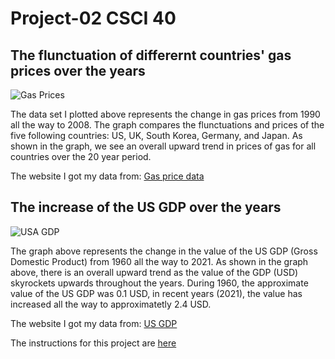 # Project-02 CSCI 40

## The flunctuation of differernt countries' gas prices over the years 
![Gas Prices](https://user-images.githubusercontent.com/112449375/197413740-8619c946-dd7d-4ec9-a15c-865a294cac1b.png)

The data set I plotted above represents the change in gas prices from 1990 all the way to 2008. The graph compares the flunctuations and prices of the five following countries: US, UK, South Korea, Germany, and Japan. As shown in the graph, we see an overall upward trend in prices of gas for all countries over the 20 year period. 

The website I got my data from: [Gas price data](https://github.com/KeithGalli/matplotlib_tutorial/blob/master/gas_prices.csv)


## The increase of the US GDP over the years
![USA GDP](https://user-images.githubusercontent.com/112449375/197418364-5056751c-46c5-4dc6-a977-0ee211c73e9d.png)



The graph above represents the change in the value of the US GDP (Gross Domestic Product) from 1960 all the way to 2021. As shown in the graph above, there is an overall upward trend as the value of the GDP (USD) skyrockets upwards throughout the years. During 1960, the approximate value of the US GDP was 0.1 USD, in recent years (2021), the value has increased all the way to approximatetly 2.4 USD. 

The website I got my data from: [US GDP](https://github.com/jdorfman/awesome-json-datasets)

The instructions for this project are [here](https://github.com/mikeizbicki/cmc-csci040/tree/2022fall/project_02)
